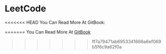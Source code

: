 # LeetCode

<<<<<<< HEAD
You Can Read More At GitBook:



=======
You Can Read More At [GitBook](https://jinx19.gitbook.io/leetcode-solution/)
>>>>>>> ff7a79471ab6953341666a6ef069b5f6c9a62f0a

